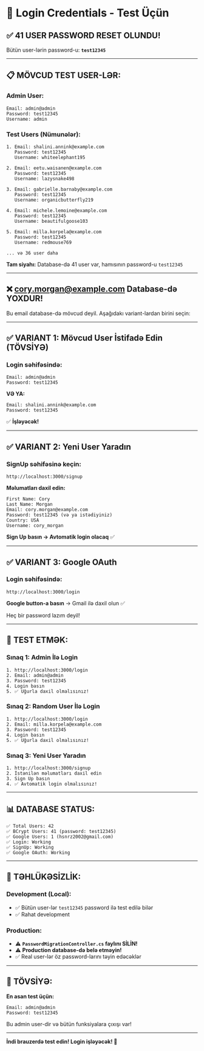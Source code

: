 # 🔐 Login Credentials - Test Üçün

## ✅ **41 USER PASSWORD RESET OLUNDU!**

Bütün user-lərin password-u: **`test12345`**

---

## 📋 **MÖVCUD TEST USER-LƏR:**

### Admin User:
```
Email: admin@admin
Password: test12345
Username: admin
```

### Test Users (Nümunələr):

```
1. Email: shalini.annink@example.com
   Password: test12345
   Username: whiteelephant195

2. Email: eetu.waisanen@example.com
   Password: test12345
   Username: lazysnake498

3. Email: gabrielle.barnaby@example.com
   Password: test12345
   Username: organicbutterfly219

4. Email: michele.lemoine@example.com
   Password: test12345
   Username: beautifulgoose103

5. Email: milla.korpela@example.com
   Password: test12345
   Username: redmouse769

... və 36 user daha
```

**Tam siyahı:** Database-də 41 user var, hamısının password-u `test12345`

---

## ❌ **cory.morgan@example.com Database-də YOXDUR!**

Bu email database-də mövcud deyil. Aşağıdakı variant-lardan birini seçin:

---

## ✅ **VARIANT 1: Mövcud User İstifadə Edin (TÖVSİYƏ)**

### Login səhifəsində:

```
Email: admin@admin
Password: test12345
```

**VƏ YA:**

```
Email: shalini.annink@example.com
Password: test12345
```

✅ **İşləyəcək!**

---

## ✅ **VARIANT 2: Yeni User Yaradın**

### SignUp səhifəsinə keçin:

```
http://localhost:3000/signup
```

**Məlumatları daxil edin:**
```
First Name: Cory
Last Name: Morgan
Email: cory.morgan@example.com
Password: test12345 (və ya istədiyiniz)
Country: USA
Username: cory_morgan
```

**Sign Up basın → Avtomatik login olacaq** ✅

---

## ✅ **VARIANT 3: Google OAuth**

### Login səhifəsində:

```
http://localhost:3000/login
```

**Google button-a basın** → Gmail ilə daxil olun ✅

Heç bir password lazım deyil!

---

## 🧪 **TEST ETMƏK:**

### Sınaq 1: Admin İlə Login
```
1. http://localhost:3000/login
2. Email: admin@admin
3. Password: test12345
4. Login basın
5. ✅ Uğurla daxil olmalısınız!
```

### Sınaq 2: Random User İlə Login
```
1. http://localhost:3000/login
2. Email: milla.korpela@example.com
3. Password: test12345
4. Login basın
5. ✅ Uğurla daxil olmalısınız!
```

### Sınaq 3: Yeni User Yaradın
```
1. http://localhost:3000/signup
2. İstənilən məlumatları daxil edin
3. Sign Up basın
4. ✅ Avtomatik login olmalısınız!
```

---

## 📊 **DATABASE STATUS:**

```
✅ Total Users: 42
✅ BCrypt Users: 41 (password: test12345)
✅ Google Users: 1 (hsnrz2002@gmail.com)
✅ Login: Working
✅ SignUp: Working
✅ Google OAuth: Working
```

---

## 🔑 **TƏHLÜKƏSİZLİK:**

### Development (Local):
- ✅ Bütün user-lər `test12345` password ilə test edilə bilər
- ✅ Rahat development

### Production:
- ⚠️ **`PasswordMigrationController.cs` faylını SİLİN!**
- ⚠️ **Production database-də belə etməyin!**
- ✅ Real user-lər öz password-larını təyin edəcəklər

---

## 🎯 **TÖVSİYƏ:**

**En asan test üçün:**

```
Email: admin@admin
Password: test12345
```

Bu admin user-dir və bütün funksiyalara çıxışı var!

---

**İndi brauzerdə test edin! Login işləyəcək! 🎉**

